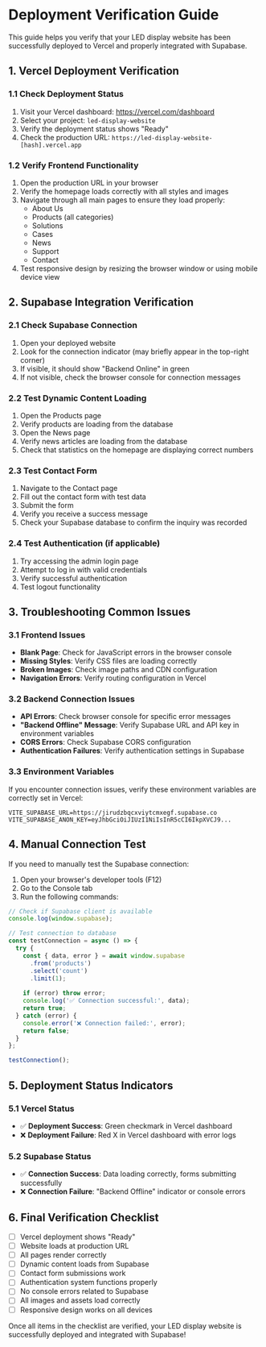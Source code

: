 # Deployment Verification Guide

This guide helps you verify that your LED display website has been successfully deployed to Vercel and properly integrated with Supabase.

## 1. Vercel Deployment Verification

### 1.1 Check Deployment Status

1. Visit your Vercel dashboard: https://vercel.com/dashboard
2. Select your project: `led-display-website`
3. Verify the deployment status shows "Ready"
4. Check the production URL: `https://led-display-website-[hash].vercel.app`

### 1.2 Verify Frontend Functionality

1. Open the production URL in your browser
2. Verify the homepage loads correctly with all styles and images
3. Navigate through all main pages to ensure they load properly:
   - About Us
   - Products (all categories)
   - Solutions
   - Cases
   - News
   - Support
   - Contact
4. Test responsive design by resizing the browser window or using mobile device view

## 2. Supabase Integration Verification

### 2.1 Check Supabase Connection

1. Open your deployed website
2. Look for the connection indicator (may briefly appear in the top-right corner)
3. If visible, it should show "Backend Online" in green
4. If not visible, check the browser console for connection messages

### 2.2 Test Dynamic Content Loading

1. Open the Products page
2. Verify products are loading from the database
3. Open the News page
4. Verify news articles are loading from the database
5. Check that statistics on the homepage are displaying correct numbers

### 2.3 Test Contact Form

1. Navigate to the Contact page
2. Fill out the contact form with test data
3. Submit the form
4. Verify you receive a success message
5. Check your Supabase database to confirm the inquiry was recorded

### 2.4 Test Authentication (if applicable)

1. Try accessing the admin login page
2. Attempt to log in with valid credentials
3. Verify successful authentication
4. Test logout functionality

## 3. Troubleshooting Common Issues

### 3.1 Frontend Issues

- **Blank Page**: Check for JavaScript errors in the browser console
- **Missing Styles**: Verify CSS files are loading correctly
- **Broken Images**: Check image paths and CDN configuration
- **Navigation Errors**: Verify routing configuration in Vercel

### 3.2 Backend Connection Issues

- **API Errors**: Check browser console for specific error messages
- **"Backend Offline" Message**: Verify Supabase URL and API key in environment variables
- **CORS Errors**: Check Supabase CORS configuration
- **Authentication Failures**: Verify authentication settings in Supabase

### 3.3 Environment Variables

If you encounter connection issues, verify these environment variables are correctly set in Vercel:

```
VITE_SUPABASE_URL=https://jirudzbqcxviytcmxegf.supabase.co
VITE_SUPABASE_ANON_KEY=eyJhbGciOiJIUzI1NiIsInR5cCI6IkpXVCJ9...
```

## 4. Manual Connection Test

If you need to manually test the Supabase connection:

1. Open your browser's developer tools (F12)
2. Go to the Console tab
3. Run the following commands:

```javascript
// Check if Supabase client is available
console.log(window.supabase);

// Test connection to database
const testConnection = async () => {
  try {
    const { data, error } = await window.supabase
      .from('products')
      .select('count')
      .limit(1);
    
    if (error) throw error;
    console.log('✅ Connection successful:', data);
    return true;
  } catch (error) {
    console.error('❌ Connection failed:', error);
    return false;
  }
};

testConnection();
```

## 5. Deployment Status Indicators

### 5.1 Vercel Status

- ✅ **Deployment Success**: Green checkmark in Vercel dashboard
- ❌ **Deployment Failure**: Red X in Vercel dashboard with error logs

### 5.2 Supabase Status

- ✅ **Connection Success**: Data loading correctly, forms submitting successfully
- ❌ **Connection Failure**: "Backend Offline" indicator or console errors

## 6. Final Verification Checklist

- [ ] Vercel deployment shows "Ready"
- [ ] Website loads at production URL
- [ ] All pages render correctly
- [ ] Dynamic content loads from Supabase
- [ ] Contact form submissions work
- [ ] Authentication system functions properly
- [ ] No console errors related to Supabase
- [ ] All images and assets load correctly
- [ ] Responsive design works on all devices

Once all items in the checklist are verified, your LED display website is successfully deployed and integrated with Supabase!